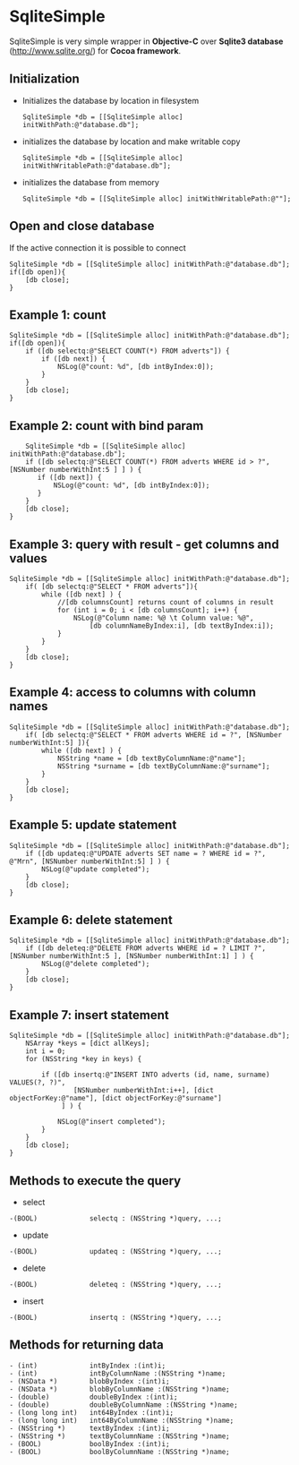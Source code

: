 SqliteSimple
============

SqliteSimple is very simple wrapper in __Objective-C__ over __Sqlite3 database__ (http://www.sqlite.org/) for __Cocoa framework__.

Initialization
--------------

*  Initializes the database by location in filesystem

    ``SqliteSimple *db = [[SqliteSimple alloc] initWithPath:@"database.db"];``

* initializes the database by location and make writable copy

    ``SqliteSimple *db = [[SqliteSimple alloc] initWithWritablePath:@"database.db"];``

* initializes the database from memory

    ``SqliteSimple *db = [[SqliteSimple alloc] initWithWritablePath:@""];``

Open and close database
------------------------

If the active connection it is possible to connect

	SqliteSimple *db = [[SqliteSimple alloc] initWithPath:@"database.db"];
	if([db open]){
	    [db close];
	}


Example 1: count
----------------

	SqliteSimple *db = [[SqliteSimple alloc] initWithPath:@"database.db"];
	if([db open]){
	    if ([db selectq:@"SELECT COUNT(*) FROM adverts"]) {
	        if ([db next]) {
	            NSLog(@"count: %d", [db intByIndex:0]);
	        }
	    }
	    [db close];
	}
	
	
Example 2: count with bind param
--------------------------------
		SqliteSimple *db = [[SqliteSimple alloc] initWithPath:@"database.db"];
	    if ([db selectq:@"SELECT COUNT(*) FROM adverts WHERE id > ?", [NSNumber numberWithInt:5 ] ] ) {
	       if ([db next]) {
	           NSLog(@"count: %d", [db intByIndex:0]);
	       }
	    }
	    [db close];
	}


Example 3: query with result - get columns and values
-------------------------------------------------------
	SqliteSimple *db = [[SqliteSimple alloc] initWithPath:@"database.db"];
	    if( [db selectq:@"SELECT * FROM adverts"]){
	        while ([db next] ) {
	            //[db columnsCount] returns count of columns in result
	            for (int i = 0; i < [db columnsCount]; i++) {
	                NSLog(@"Column name: %@ \t Column value: %@",
	                    [db columnNameByIndex:i], [db textByIndex:i]);
	            }
	        }
	    }
	    [db close];
	}
	
    
Example 4: access to columns with column names
----------------------------------------------
	SqliteSimple *db = [[SqliteSimple alloc] initWithPath:@"database.db"];
	    if( [db selectq:@"SELECT * FROM adverts WHERE id = ?", [NSNumber numberWithInt:5] ]){
	        while ([db next] ) {
	            NSString *name = [db textByColumnName:@"name"];
	            NSString *surname = [db textByColumnName:@"surname"];
	        }
	    }
    	[db close];
	}
    

    
Example 5: update statement
-----------------------------
	SqliteSimple *db = [[SqliteSimple alloc] initWithPath:@"database.db"];
	    if ([db updateq:@"UPDATE adverts SET name = ? WHERE id = ?", @"Mrn", [NSNumber numberWithInt:5] ] ) {
	        NSLog(@"update completed");
	    }
	    [db close];
	}

     
    
Example 6: delete statement
----------------------------
	SqliteSimple *db = [[SqliteSimple alloc] initWithPath:@"database.db"];
	    if ([db deleteq:@"DELETE FROM adverts WHERE id = ? LIMIT ?", [NSNumber numberWithInt:5 ], [NSNumber numberWithInt:1] ] ) {
	        NSLog(@"delete completed");
	    }
	    [db close];
	}


Example 7: insert statement
---------------------------
	SqliteSimple *db = [[SqliteSimple alloc] initWithPath:@"database.db"];
	    NSArray *keys = [dict allKeys];
	    int i = 0;
	    for (NSString *key in keys) {
	
	        if ([db insertq:@"INSERT INTO adverts (id, name, surname) VALUES(?, ?)",
	                [NSNumber numberWithInt:i++], [dict objectForKey:@"name"], [dict objectForKey:@"surname"]
	             ] ) {
	
	            NSLog(@"insert completed");
	        }
	    }
	    [db close];
	}

    

Methods to execute the query
----------------------------
* select

``-(BOOL)             selectq : (NSString *)query, ...;``

* update

``-(BOOL)             updateq : (NSString *)query, ...;``

* delete

``-(BOOL)             deleteq : (NSString *)query, ...;``

* insert

``-(BOOL)             insertq : (NSString *)query, ...;``
     
    

Methods for returning data
--------------------------
	- (int)             intByIndex :(int)i;
	- (int)             intByColumnName :(NSString *)name;
	- (NSData *)        blobByIndex :(int)i;
	- (NSData *)        blobByColumnName :(NSString *)name;
	- (double)          doubleByIndex :(int)i;
	- (double)          doubleByColumnName :(NSString *)name;
	- (long long int)   int64ByIndex :(int)i;
	- (long long int)   int64ByColumnName :(NSString *)name;
	- (NSString *)      textByIndex :(int)i;
	- (NSString *)      textByColumnName :(NSString *)name;
	- (BOOL)            boolByIndex :(int)i;
	- (BOOL)            boolByColumnName :(NSString *)name;


	